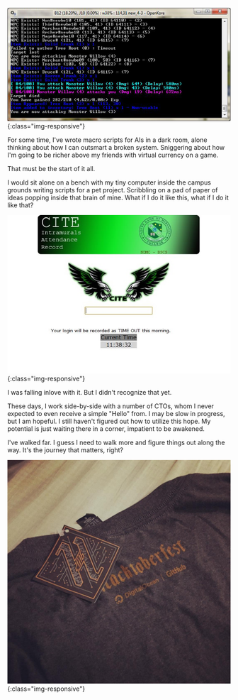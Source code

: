 ![kore](/img/post_images/console-kore-1.jpg){:class="img-responsive"}

For some time, I've wrote macro scripts for AIs in a dark room, alone thinking about how I can outsmart a broken system. Sniggering about how I'm going to be richer above my friends with virtual currency on a game.


That must be the start of it all.


I would sit alone on a bench with my tiny computer inside the campus grounds writing scripts for a pet project. Scribbling on a pad of paper of ideas popping inside that brain of mine. What if I do it like this, what if I do it like that?

![cite login](/img/post_images/cite-login.jpg){:class="img-responsive"}

I was falling inlove with it. But I didn't recognize that yet.

These days, I work side-by-side with a number of CTOs, whom I never expected to even receive a simple "Hello" from. I may be slow in progress, but I am hopeful. I still haven't figured out how to utilize this hope. My potential is just waiting there in a corner, impatient to be awakened.

I've walked far. I guess I need to walk more and figure things out along the way. It's the journey that matters, right?

![hax](/img/post_images/hacktoberfest.jpg){:class="img-responsive"}
